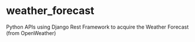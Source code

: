 # weather_forecast
Python APIs using Django Rest Framework to acquire the Weather Forecast (from OpenWeather)
